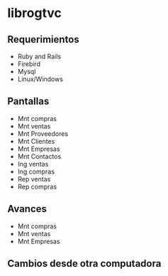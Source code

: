 librogtvc
=========


## Requerimientos

* Ruby and Rails
* Firebird
* Mysql
* Linux/Windows


## Pantallas

+ Mnt compras
+ Mnt ventas
+ Mnt Proveedores
+ Mnt Clientes
+ Mnt Empresas
+ Mnt Contactos
+ Ing ventas
+ Ing compras
+ Rep ventas
+ Rep compras

## Avances

+ Mnt compras
+ Mnt ventas
+ Mnt Empresas

## Cambios desde otra computadora
